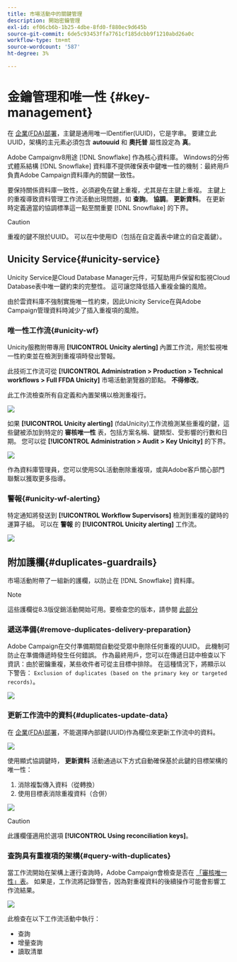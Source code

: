 ```yaml
---
title: 市場活動中的關鍵管理
description: 開始密鑰管理
exl-id: ef06cb6b-1b25-4dbe-8fd0-f880ec9d645b
source-git-commit: 6de5c93453ffa7761cf185dcbb9f1210abd26a0c
workflow-type: tm+mt
source-wordcount: '587'
ht-degree: 3%

---
```


# 金鑰管理和唯一性 {#key-management}

在 [企業(FDA)部署](enterprise-deployment.md)，主鍵是通用唯一IDentifier(UUID)，它是字串。 要建立此UUID，架構的主元素必須包含 **autouuid** 和 **奧托普** 屬性設定為 **真**。

Adobe Campaignv8用途 [!DNL Snowflake] 作為核心資料庫。 Windows的分佈式體系結構 [!DNL Snowflake] 資料庫不提供確保表中鍵唯一性的機制：最終用戶負責Adobe Campaign資料庫內的關鍵一致性。

要保持關係資料庫一致性，必須避免在鍵上重複，尤其是在主鍵上重複。 主鍵上的重複導致資料管理工作流活動出現問題，如 **查詢**。 **協調**。 **更新資料**。 在更新時定義適當的協調標準這一點至關重要 [!DNL Snowflake] 的下界。


>[!CAUTION]
>
>重複的鍵不限於UUID。 可以在中使用ID（包括在自定義表中建立的自定義鍵）。


## Unicity Service{#unicity-service}

Unicity Service是Cloud Database Manager元件，可幫助用戶保留和監視Cloud Database表中唯一鍵約束的完整性。 這可讓您降低插入重複金鑰的風險。

由於雲資料庫不強制實施唯一性約束，因此Unicity Service在與Adobe Campaign管理資料時減少了插入重複項的風險。

### 唯一性工作流{#unicity-wf}

Unicity服務附帶專用 **[!UICONTROL Unicity alerting]** 內置工作流，用於監視唯一性約束並在檢測到重複項時發出警報。

此技術工作流可從 **[!UICONTROL Administration > Production > Technical workflows > Full FFDA Unicity]** 市場活動瀏覽器的節點。 **不得修改**。

此工作流檢查所有自定義和內置架構以檢測重複行。

![](assets/unicity-alerting-wf.png)

如果 **[!UICONTROL Unicity alerting]** (fdaUnicity)工作流檢測某些重複的鍵，這些鍵被添加到特定的 **審核唯一性** 表，包括方案名稱、鍵類型、受影響的行數和日期。 您可以從 **[!UICONTROL Administration > Audit > Key Unicity]** 的下界。

![](assets/unicity-table.png)

作為資料庫管理員，您可以使用SQL活動刪除重複項，或與Adobe客戶關心部門聯繫以獲取更多指導。

### 警報{#unicity-wf-alerting}

特定通知將發送到 **[!UICONTROL Workflow Supervisors]** 檢測到重複的鍵時的運算子組。 可以在 **警報** 的 **[!UICONTROL Unicity alerting]** 工作流。

![](assets/wf-alert-activity.png)


## 附加護欄{#duplicates-guardrails}

市場活動附帶了一組新的護欄，以防止在 [!DNL Snowflake] 資料庫。

>[!NOTE]
>
>這些護欄從8.3版促銷活動開始可用。要檢查您的版本，請參閱 [此部分](../start/compatibility-matrix.md#how-to-check-your-campaign-version-and-buildversion)

### 遞送準備{#remove-duplicates-delivery-preparation}

Adobe Campaign在交付準備期間自動從受眾中刪除任何重複的UUID。 此機制可防止在準備傳遞時發生任何錯誤。 作為最終用戶，您可以在傳遞日誌中檢查以下資訊：由於密鑰重複，某些收件者可從主目標中排除。 在這種情況下，將顯示以下警告： `Exclusion of duplicates (based on the primary key or targeted records)`。

![](assets/exclusion-duplicates-log.png)

### 更新工作流中的資料{#duplicates-update-data}

在 [企業(FDA)部署](enterprise-deployment.md)，不能選擇內部鍵(UUID)作為欄位來更新工作流中的資料。

![](assets/update-data-no-internal-key.png)

使用顯式協調鍵時， **更新資料** 活動通過以下方式自動確保基於此鍵的目標架構的唯一性：

1. 消除複製傳入資料（從轉換）
1. 使用目標表消除重複資料（合併）


![](assets/update-data-deduplicate.png)

>[!CAUTION]
>
>此護欄僅適用於選項 **[!UICONTROL Using reconciliation keys]**。


### 查詢具有重複項的架構{#query-with-duplicates}

當工作流開始在架構上運行查詢時，Adobe Campaign會檢查是否在 [「審核唯一性」表](#unicity-wf)。 如果是，工作流將記錄警告，因為對重複資料的後續操作可能會影響工作流結果。

![](assets/query-with-duplicates.png)

此檢查在以下工作流活動中執行：

* 查詢
* 增量查詢
* 讀取清單